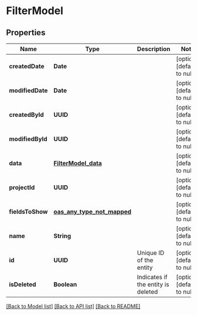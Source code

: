 # FilterModel
## Properties

| Name | Type | Description | Notes |
|------------ | ------------- | ------------- | -------------|
| **createdDate** | **Date** |  | [optional] [default to null] |
| **modifiedDate** | **Date** |  | [optional] [default to null] |
| **createdById** | **UUID** |  | [optional] [default to null] |
| **modifiedById** | **UUID** |  | [optional] [default to null] |
| **data** | [**FilterModel_data**](FilterModel_data.md) |  | [optional] [default to null] |
| **projectId** | **UUID** |  | [optional] [default to null] |
| **fieldsToShow** | [**oas_any_type_not_mapped**](.md) |  | [optional] [default to null] |
| **name** | **String** |  | [optional] [default to null] |
| **id** | **UUID** | Unique ID of the entity | [optional] [default to null] |
| **isDeleted** | **Boolean** | Indicates if the entity is deleted | [optional] [default to null] |

[[Back to Model list]](../README.md#documentation-for-models) [[Back to API list]](../README.md#documentation-for-api-endpoints) [[Back to README]](../README.md)

